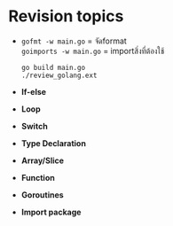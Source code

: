 # Revision topics

 - `gofmt -w main.go` = จัดformat <br />
`goimports -w main.go` = importสิ่งที่ต้องใช้ <br />

    `go build main.go` <br />
    `./review_golang.ext` <br />

 - **If-else**
 - **Loop**
 - **Switch**
 - **Type Declaration**
 - **Array/Slice**
 - **Function**
 - **Goroutines**
 - **Import package**
